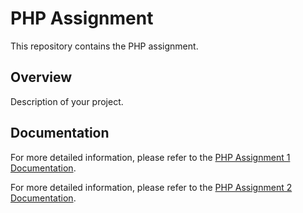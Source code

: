 # PHP Assignment

This repository contains the PHP assignment.

## Overview

Description of your project.

## Documentation

For more detailed information, please refer to the [PHP Assignment 1 Documentation](PHP_Assignment_1.pdf).

For more detailed information, please refer to the [PHP Assignment 2 Documentation](PHP_Assignment_2.pdf).
